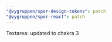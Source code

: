```yaml
---
"@vygruppen/spor-design-tokens": patch
"@vygruppen/spor-react": patch
---
```


Textarea: updated to chakra 3
